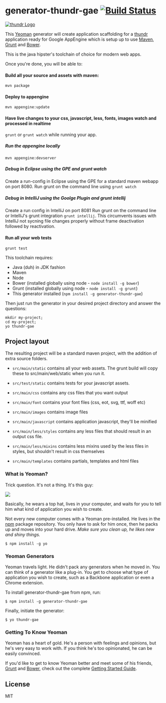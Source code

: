 # generator-thundr-gae [![Build Status](https://secure.travis-ci.org/atomicleopard/generator-thundr-gae.png?branch=master)](https://travis-ci.org/atomicleopard/generator-thundr-gae)

[![thundr Logo](http://3wks.github.io/thundr/static/img/logoFullSmall.png)](http://3wks.github.io/thundr/index.html) 

This [Yeoman](http://yeoman.io) generator will create application scaffolding for a [thundr](http://3wks.github.io/thundr/) application
ready for Google AppEngine which is setup up to use [Maven](http://maven.apache.org/), [Grunt](http://gruntjs.com) and [Bower](http://bower.io).

This is the java hipster's toolchain of choice for modern web apps.

Once you're done, you will be able to:

#### Build all your source and assets with maven:
```
mvn package
```

#### Deploy to appengine
```
mvn appengine:update
```

#### Have live changes to your css, javascript, less, fonts, images watch and processed in realtime 
```grunt``` or ```grunt watch``` while running your app.

##### Run the appengine locally
```
mvn appengine:devserver
```

##### Debug in Eclipse using the GPE and grunt watch
Create a run-config in Eclipse using the GPE for a standard maven webapp on port 8080.
Run grunt on the command line using ```grunt watch```

##### Debug in IntelliJ using the Goolge Plugin and grunt intellij
Create a run config in IntelliJ on port 8081
Run grunt on the command line or IntelliJ's grunt integration ```grunt intellij```. This circumvents issues with IntelliJ not sycning file changes properly without frame
deactivation followed by reactivation.


#### Run all your web tests
```grunt test```


This toolchain requires:
* Java (duh) in JDK fashion
* Maven
* Node
* Bower (installed globally using node - ```node install -g bower```)
* Grunt (installed globally using node - ```node install -g grunt```)
* This generator installed (```npm install -g generator-thundr-gae```)

Then just run the generator in your desired project directory and answer the questions:
```
mkdir my-project;
cd my-project;
yo thundr-gae
```

## Project layout

The resulting project will be a standard maven project, with the addition of extra source folders.

* ```src/main/static``` contains all your web assets. The grunt build will copy these to src/main/web/static when
you run it.
* ```src/test/static``` contains tests for your javascript assets.

* ```src/main/css``` contains any css files that you want output
* ```src/main/font``` contains your font files (css, eot, svg, ttf, woff etc)
* ```src/main/images``` contains image files
* ```src/main/javascript``` contains application javascript, they'll be minified
* ```src/main/less/styles``` contains any less files that should result in an output css file.
* ```src/main/less/mixins``` contains less mixins used by the less files in styles, but shouldn't result in css themselves
* ```src/main/templates``` contains partials, templates and html files 


### What is Yeoman?

Trick question. It's not a thing. It's this guy:

![](http://i.imgur.com/JHaAlBJ.png)

Basically, he wears a top hat, lives in your computer, and waits for you to tell him what kind of application you wish to create.

Not every new computer comes with a Yeoman pre-installed. He lives in the [npm](https://npmjs.org) package repository. You only have to ask for him once, then he packs up and moves into your hard drive. *Make sure you clean up, he likes new and shiny things.*

```
$ npm install -g yo
```

### Yeoman Generators

Yeoman travels light. He didn't pack any generators when he moved in. You can think of a generator like a plug-in. You get to choose what type of application you wish to create, such as a Backbone application or even a Chrome extension.

To install generator-thundr-gae from npm, run:

```
$ npm install -g generator-thundr-gae
```

Finally, initiate the generator:

```
$ yo thundr-gae
```

### Getting To Know Yeoman

Yeoman has a heart of gold. He's a person with feelings and opinions, but he's very easy to work with. If you think he's too opinionated, he can be easily convinced.

If you'd like to get to know Yeoman better and meet some of his friends, [Grunt](http://gruntjs.com) and [Bower](http://bower.io), check out the complete [Getting Started Guide](https://github.com/yeoman/yeoman/wiki/Getting-Started).


## License

MIT
